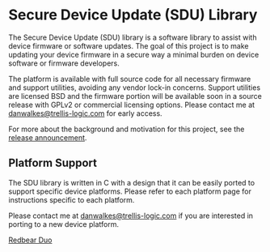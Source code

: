 Secure Device Update (SDU) Library
==========
The Secure Device Update (SDU) library is a software library to assist with device firmware or software updates.  The goal of this project is to make updating your device firmware in a secure way a minimal burden on device software or firmware developers.

The platform is available with full source code for all necessary firmware and support utilities, avoiding any vendor lock-in concerns.  Support utilities are licensed BSD and the firmware portion will be available soon in a source release with GPLv2 or commercial licensing options.  Please contact me at danwalkes@trellis-logic.com for early access.

For more about the background and motivation for this project, see the [release announcement](https://www.linkedin.com/pulse/announcing-secure-device-update-sdu-library-ota-through-dan-walkes).

Platform Support
-----
The SDU library is written in C with a design that it can be easily ported to support specific device platforms. Please refer to each platform page for instructions specific to each platform.

Please contact me at danwalkes@trellis-logic.com if you are interested in porting to a new device platform.

[Redbear Duo](platforms/redbear_duo/platform.md)
